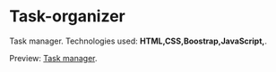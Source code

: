 # Task-organizer

Task manager. Technologies used: <strong>HTML,CSS,Boostrap,JavaScript,</strong>. 

Preview: <a href="https://michaldec1984.github.io/Task-organizer/">Task manager</a>.
